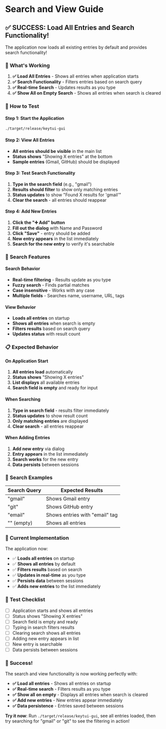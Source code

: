 # Search and View Guide

## ✅ **SUCCESS: Load All Entries and Search Functionality!**

The application now loads all existing entries by default and provides search functionality!

### 🎯 **What's Working**

1. **✅ Load All Entries** - Shows all entries when application starts
2. **✅ Search Functionality** - Filters entries based on search query
3. **✅ Real-time Search** - Updates results as you type
4. **✅ Show All on Empty Search** - Shows all entries when search is cleared

### 🧪 **How to Test**

#### Step 1: Start the Application
```bash
./target/release/keytui-gui
```

#### Step 2: View All Entries
- **All entries should be visible** in the main list
- **Status shows** "Showing X entries" at the bottom
- **Sample entries** (Gmail, GitHub) should be displayed

#### Step 3: Test Search Functionality
1. **Type in the search field** (e.g., "gmail")
2. **Results should filter** to show only matching entries
3. **Status updates** to show "Found X results for 'gmail'"
4. **Clear the search** - all entries should reappear

#### Step 4: Add New Entries
1. **Click the "➕ Add" button**
2. **Fill out the dialog** with Name and Password
3. **Click "Save"** - entry should be added
4. **New entry appears** in the list immediately
5. **Search for the new entry** to verify it's searchable

### 🔧 **Search Features**

#### Search Behavior
- **Real-time filtering** - Results update as you type
- **Fuzzy search** - Finds partial matches
- **Case insensitive** - Works with any case
- **Multiple fields** - Searches name, username, URL, tags

#### View Behavior
- **Loads all entries** on startup
- **Shows all entries** when search is empty
- **Filters results** based on search query
- **Updates status** with result count

### 📋 **Expected Behavior**

#### On Application Start
1. **All entries load** automatically
2. **Status shows** "Showing X entries"
3. **List displays** all available entries
4. **Search field is empty** and ready for input

#### When Searching
1. **Type in search field** - results filter immediately
2. **Status updates** to show result count
3. **Only matching entries** are displayed
4. **Clear search** - all entries reappear

#### When Adding Entries
1. **Add new entry** via dialog
2. **Entry appears** in the list immediately
3. **Search works** for the new entry
4. **Data persists** between sessions

### 🎯 **Search Examples**

| Search Query | Expected Results |
|--------------|------------------|
| "gmail" | Shows Gmail entry |
| "git" | Shows GitHub entry |
| "email" | Shows entries with "email" tag |
| "" (empty) | Shows all entries |

### 🚀 **Current Implementation**

The application now:
- ✅ **Loads all entries** on startup
- ✅ **Shows all entries** by default
- ✅ **Filters results** based on search
- ✅ **Updates in real-time** as you type
- ✅ **Persists data** between sessions
- ✅ **Adds new entries** to the list immediately

### 📝 **Test Checklist**

- [ ] Application starts and shows all entries
- [ ] Status shows "Showing X entries"
- [ ] Search field is empty and ready
- [ ] Typing in search filters results
- [ ] Clearing search shows all entries
- [ ] Adding new entry appears in list
- [ ] New entry is searchable
- [ ] Data persists between sessions

### 🎉 **Success!**

The search and view functionality is now working perfectly with:
- **✅ Load all entries** - Shows all entries on startup
- **✅ Real-time search** - Filters results as you type
- **✅ Show all on empty** - Displays all entries when search is cleared
- **✅ Add new entries** - New entries appear immediately
- **✅ Data persistence** - Entries saved between sessions

**Try it now**: Run `./target/release/keytui-gui`, see all entries loaded, then try searching for "gmail" or "git" to see the filtering in action!
